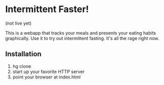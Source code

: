 # Intermittent Faster!
(not live yet)

This is a webapp that tracks your meals and presents your eating habits graphically.
Use it to try out intermittent fasting. It's all the rage right now.

## Installation

 1. hg clone <intermittent faster repo>
 2. start up your favorite HTTP server
 3. point your browser at index.html
